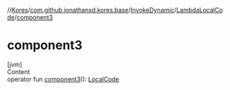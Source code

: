 //[Kores](../../../index.md)/[com.github.jonathanxd.kores.base](../../index.md)/[InvokeDynamic](../index.md)/[LambdaLocalCode](index.md)/[component3](component3.md)



# component3  
[jvm]  
Content  
operator fun [component3](component3.md)(): [LocalCode](../../-local-code/index.md)  




